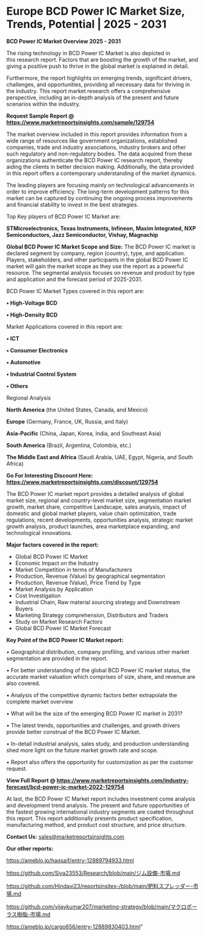 # Europe BCD Power IC Market Size, Trends, Potential | 2025 - 2031

<Strong> BCD Power IC Market Overview 2025 - 2031</strong>

The rising technology in BCD Power IC Market is also depicted in this research report. Factors that are boosting the growth of the market, and giving a positive push to thrive in the global market is explained in detail.

Furthermore, the report highlights on emerging trends, significant drivers, challenges, and opportunities, providing all necessary data for thriving in the industry. This report market research offers a comprehensive perspective, including an in-depth analysis of the present and future scenarios within the industry.

<strong>Request Sample Report @ <a href=https://www.marketreportsinsights.com/sample/129754>https://www.marketreportsinsights.com/sample/129754</a></strong>

The market overview included in this report provides information from a wide range of resources like government organizations, established companies, trade and industry associations, industry brokers and other such regulatory and non-regulatory bodies. The data acquired from these organizations authenticate the BCD Power IC research report, thereby aiding the clients in better decision making. Additionally, the data provided in this report offers a contemporary understanding of the market dynamics.

The leading players are focusing mainly on technological advancements in order to improve efficiency. The long-term development patterns for this market can be captured by continuing the ongoing process improvements and financial stability to invest in the best strategies.

Top Key players of BCD Power IC Market are:

<strong>STMicroelectronics, Texas Instruments, Infineon, Maxim Integrated, NXP Semiconductors, Jazz Semiconductor, Vishay, Magnachip</strong>

<strong><b>Global BCD Power IC Market Scope and Size:</b></strong>
The BCD Power IC market is declared segment by company, region (country), type, and application. Players, stakeholders, and other participants in the global BCD Power IC market will gain the market scope as they use the report as a powerful resource. The segmental analysis focuses on revenue and product by type and application and the forecast period of 2025-2031.

BCD Power IC Market Types covered in this report are:

<strong>• High-Voltage BCD

• High-Density BCD</strong>

Market Applications covered in this report are:

<strong>• ICT

• Consumer Electronics

• Automotive

• Industrial Control System

• Others</strong> 

Regional Analysis

<strong>North America</strong> (the United States, Canada, and Mexico)

<strong>Europe</strong> (Germany, France, UK, Russia, and Italy)

<strong>Asia-Pacific</strong> (China, Japan, Korea, India, and Southeast Asia)

<strong>South America</strong> (Brazil, Argentina, Colombia, etc.)

<strong>The Middle East and Africa</strong> (Saudi Arabia, UAE, Egypt, Nigeria, and South Africa)

<strong>Go For Interesting Discount Here: <a href=https://www.marketreportsinsights.com/discount/129754>https://www.marketreportsinsights.com/discount/129754</a></strong>

The BCD Power IC market report provides a detailed analysis of global market size, regional and country-level market size, segmentation market growth, market share, competitive Landscape, sales analysis, impact of domestic and global market players, value chain optimization, trade regulations, recent developments, opportunities analysis, strategic market growth analysis, product launches, area marketplace expanding, and technological innovations.

<strong><b>Major factors covered in the report:</b></strong>
<ul>
  <li>Global BCD Power IC Market </li>
  <li>Economic Impact on the Industry</li>
  <li>Market Competition in terms of Manufacturers</li>
  <li>Production, Revenue (Value) by geographical segmentation</li>
  <li>Production, Revenue (Value), Price Trend by Type</li>
  <li>Market Analysis by Application</li>
  <li>Cost Investigation</li>
  <li>Industrial Chain, Raw material sourcing strategy and Downstream Buyers</li>
  <li>Marketing Strategy comprehension, Distributors and Traders</li>
  <li>Study on Market Research Factors</li>
  <li>Global BCD Power IC Market Forecast</li>
</ul>

<strong><b>Key Point of the BCD Power IC Market report:</b></strong>

• Geographical distribution, company profiling, and various other market segmentation are provided in the report.

• For better understanding of the global BCD Power IC market status, the accurate market valuation which comprises of size, share, and revenue are also covered.

• Analysis of the competitive dynamic factors better extrapolate the complete market overview

• What will be the size of the emerging BCD Power IC market in 2031?

• The latest trends, opportunities and challenges, and growth drivers provide better construal of the BCD Power IC Market.

• In-detail industrial analysis, sales study, and production understanding shed more light on the future market growth rate and scope.

• Report also offers the opportunity for customization as per the customer request.

<strong><b>View Full Report @ <a href=https://www.marketreportsinsights.com/industry-forecast/bcd-power-ic-market-2022-129754>https://www.marketreportsinsights.com/industry-forecast/bcd-power-ic-market-2022-129754</a></b></strong>


At last, the BCD Power IC Market report includes investment come analysis and development trend analysis. The present and future opportunities of the fastest growing international industry segments are coated throughout this report. This report additionally presents product specification, manufacturing method, and product cost structure, and price structure.

<strong>Contact Us:</strong>
sales@marketreportsinsights.com

<strong>Our other reports:</strong>

<a href=https://ameblo.jp/haqsaif/entry-12889794933.html>https://ameblo.jp/haqsaif/entry-12889794933.html</a>

<a href=https://github.com/Siya23553/Research/blob/main/ジム設備-市場.md>https://github.com/Siya23553/Research/blob/main/ジム設備-市場.md</a>

<a href=https://github.com/Hindavi23/reportsinsites-/blob/main/肥料スプレッダー-市場.md>https://github.com/Hindavi23/reportsinsites-/blob/main/肥料スプレッダー-市場.md</a>

<a href=https://github.com/vijaykumar207/marketing-strategy/blob/main/マクロポーラス樹脂-市場.md>https://github.com/vijaykumar207/marketing-strategy/blob/main/マクロポーラス樹脂-市場.md</a>

<a href=https://ameblo.jp/cargo656/entry-12889830403.html>https://ameblo.jp/cargo656/entry-12889830403.html</a>"
